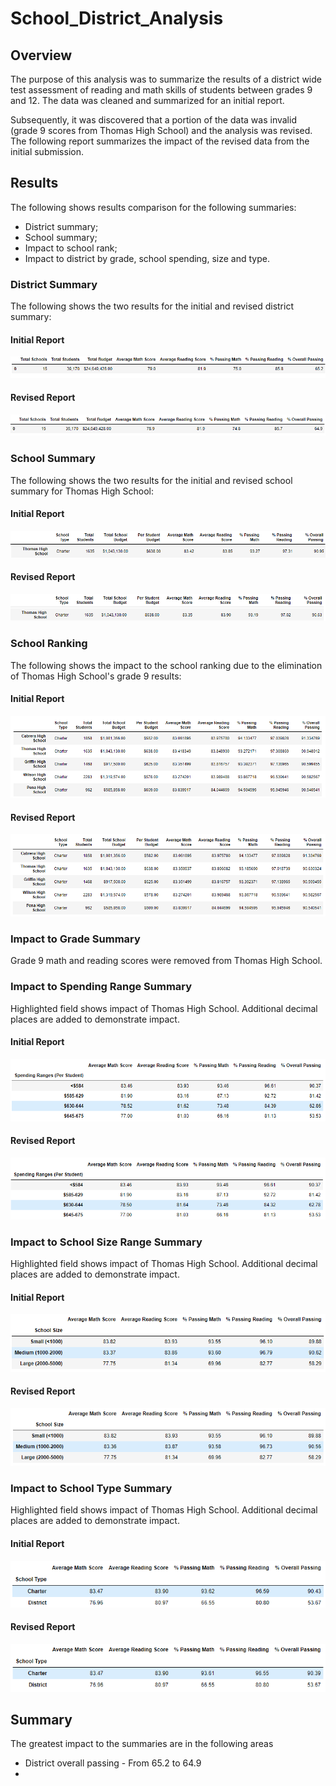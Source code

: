 # School_District_Analysis

## Overview
The purpose of this analysis was to summarize the results of a district wide test assessment of reading and math skills of students between grades 9 and 12.  The data was cleaned and summarized for an initial report.  

Subsequently, it was discovered that a portion of the data was invalid (grade 9 scores from Thomas High School) and the analysis was revised.  The following report summarizes the impact of the revised data from the initial submission.

## Results
The following shows results comparison for the following summaries:
- District summary;
- School summary;
- Impact to school rank;
- Impact to district by grade, school spending, size and type.

### District Summary
The following shows the two results for the initial and revised district summary:
#### Initial Report
![initial_district_report](/Resources/district_summary_initial2.png)
#### Revised Report
![revised_district_report](/Resources/district_summary_revised2.png)

### School Summary
The following shows the two results for the initial and revised school summary for Thomas High School:
#### Initial Report
![initial_school summary](/Resources/school_summary_initial3.png)
#### Revised Report
![revised_school summary](/Resources/school_summary_revised5.png)

### School Ranking
The following shows the impact to the school ranking due to the elimination of Thomas High School's grade 9 results:
#### Initial Report
![initial_school ranking](/Resources/school_ranking_initial.png)
#### Revised Report
![revised_school ranking](/Resources/school_ranking_revised.png)

### Impact to Grade Summary
Grade 9 math and reading scores were removed from Thomas High School.

### Impact to Spending Range Summary
Highlighted field shows impact of Thomas High School.  Additional decimal places are added to demonstrate impact.
#### Initial Report
![initial_spending summary](/Resources/spending_summary_initial2.png)
#### Revised Report
![revised_spending_summary](/Resources/spending_summary_revised2.png)

### Impact to School Size Range Summary
Highlighted field shows impact of Thomas High School.  Additional decimal places are added to demonstrate impact.
#### Initial Report
![initial_size summary](/Resources/size_summary_initial2.png)
#### Revised Report
![revised_size_summary](/Resources/size_summary_revised3.png)

### Impact to School Type Summary
Highlighted field shows impact of Thomas High School.  Additional decimal places are added to demonstrate impact.
#### Initial Report
![initial_type summary](/Resources/type_summary_initial.png)
#### Revised Report
![revised_type_summary](/Resources/type_summary_revised.png)

## Summary
The greatest impact to the summaries are in the following areas
- District overall passing - From 65.2 to 64.9
- 
